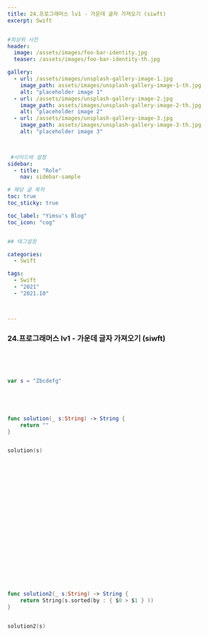 ```yaml
---
title: 24.프로그래머스 lv1 - 가운데 글자 가져오기 (siwft)
excerpt: Swift


#최상위 사진
header:
  image: /assets/images/foo-bar-identity.jpg
  teaser: /assets/images/foo-bar-identity-th.jpg

gallery:
  - url: /assets/images/unsplash-gallery-image-1.jpg
    image_path: assets/images/unsplash-gallery-image-1-th.jpg
    alt: "placeholder image 1"
  - url: /assets/images/unsplash-gallery-image-2.jpg
    image_path: assets/images/unsplash-gallery-image-2-th.jpg
    alt: "placeholder image 2"
  - url: /assets/images/unsplash-gallery-image-3.jpg
    image_path: assets/images/unsplash-gallery-image-3-th.jpg
    alt: "placeholder image 3"
    


 #사이드바 설정 
sidebar:
  - title: "Role"
    nav: sidebar-sample

# 해당 글 목차
toc: true
toc_sticky: true

toc_label: "Yimsu's Blog"
toc_icon: "cog"


## 테그설정

categories:
  - Swift

tags:
  - Swift
  - "2021"
  - "2021.10"



---
```


###  24.프로그래머스 lv1 - 가운데 글자 가져오기 (siwft)

<br/>
<br/>


```swift

var s = "Zbcdefg"





func solution(_ s:String) -> String {
    return ""
}


solution(s)






















func solution2(_ s:String) -> String {
    return String(s.sorted(by : { $0 > $1 } ))
}


solution2(s)





```